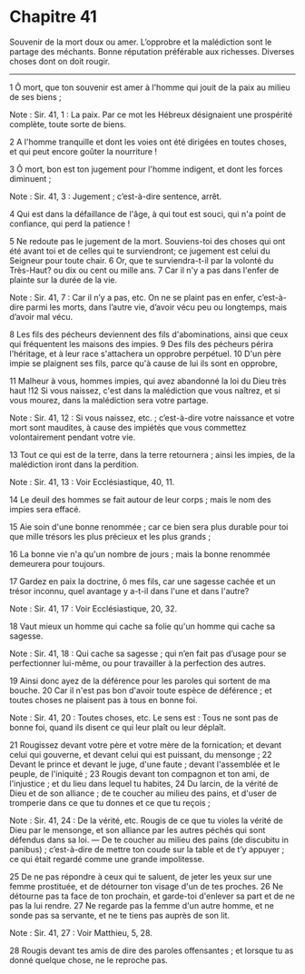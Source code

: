 # Chapitre 41

Souvenir de la mort doux ou amer.
L’opprobre et la malédiction sont le partage des méchants.
Bonne réputation préférable aux richesses.
Diverses choses dont on doit rougir.

***

1 Ô mort, que ton souvenir est amer à l'homme qui jouit de la paix au milieu de ses biens ;

<span class="bible-note">Note : </span> Sir. 41, 1 : La paix. Par ce mot les Hébreux désignaient une prospérité complète, toute sorte de biens.


2 A l'homme tranquille et dont les voies ont été dirigées en toutes choses, et qui peut encore goûter la nourriture !


3 Ô mort, bon est ton jugement pour l'homme indigent, et dont les forces diminuent ;

<span class="bible-note">Note : </span> Sir. 41, 3 : Jugement ; c’est-à-dire sentence, arrêt.

4 Qui est dans la défaillance de l'âge, à qui tout est souci, qui n'a point de confiance, qui perd la patience !


5 Ne redoute pas le jugement de la mort. Souviens-toi des choses qui ont été avant toi et de celles qui te surviendront; ce jugement est celui du Seigneur pour toute chair. 6 Or, que te surviendra-t-il par la volonté du Très-Haut? ou dix ou cent ou mille ans. 7 Car il n'y a pas dans l'enfer de plainte sur la durée de la vie.

<span class="bible-note">Note : </span> Sir. 41, 7 : Car il n’y a pas, etc. On ne se plaint pas en enfer, c’est-à-dire parmi les morts, dans l’autre vie, d’avoir vécu peu ou longtemps, mais d’avoir mal vécu.


8 Les fils des pécheurs deviennent des fils d'abominations, ainsi que ceux qui fréquentent les maisons des impies. 9 Des fils des pécheurs périra l'héritage, et à leur race s'attachera un opprobre perpétuel. 10 D'un père impie se plaignent ses fils, parce qu'à cause de lui ils sont en opprobre,


11 Malheur à vous, hommes impies, qui avez abandonné la loi du Dieu très haut !12 Si vous naissez, c'est dans la malédiction que vous naîtrez, et si vous mourez, dans la malédiction sera votre partage.

<span class="bible-note">Note : </span> Sir. 41, 12 : Si vous naissez, etc. ; c’est-à-dire votre naissance et votre mort sont maudites, à cause des impiétés que vous commettez volontairement pendant votre vie.

13 Tout ce qui est de la terre, dans la terre retournera ; ainsi les impies, de la malédiction iront dans la perdition.

<span class="bible-note">Note : </span> Sir. 41, 13 : Voir Ecclésiastique, 40, 11.


14 Le deuil des hommes se fait autour de leur corps ; mais le nom des impies sera effacé.


15 Aie soin d'une bonne renommée ; car ce bien sera plus durable pour toi que mille trésors les plus précieux et les plus grands ;


16 La bonne vie n'a qu'un nombre de jours ; mais la bonne renommée demeurera pour toujours.


17 Gardez en paix la doctrine, ô mes fils, car une sagesse cachée et un trésor inconnu, quel avantage y a-t-il dans l'une et dans l'autre?

<span class="bible-note">Note : </span> Sir. 41, 17 : Voir Ecclésiastique, 20, 32.

18 Vaut mieux un homme qui cache sa folie qu'un homme qui cache sa sagesse.

<span class="bible-note">Note : </span> Sir. 41, 18 : Qui cache sa sagesse ; qui n’en fait pas d’usage pour se perfectionner lui-même, ou pour travailler à la perfection des autres.

19 Ainsi donc ayez de la déférence pour les paroles qui sortent de ma bouche. 20 Car il n'est pas bon d'avoir toute espèce de déférence ; et toutes choses ne plaisent pas à tous en bonne foi.

<span class="bible-note">Note : </span> Sir. 41, 20 : Toutes choses, etc. Le sens est : Tous ne sont pas de bonne foi, quand ils disent ce qui leur plaît ou leur déplaît.

21 Rougissez devant votre père et votre mère de la fornication; et devant celui qui gouverne, et devant celui qui est puissant, du mensonge ; 22 Devant le prince et devant le juge, d'une faute ; devant l'assemblée et le peuple, de l'iniquité ; 23 Rougis devant ton compagnon et ton ami, de l'injustice ; et du lieu dans lequel tu habites, 24 Du larcin, de la vérité de Dieu et de son alliance ; de te coucher au milieu des pains, et d'user de tromperie dans ce que tu donnes et ce que tu reçois ;

<span class="bible-note">Note : </span> Sir. 41, 24 : De la vérité, etc. Rougis de ce que tu violes la vérité de Dieu par le mensonge, et son alliance par les autres péchés qui sont défendus dans sa loi. ― De te coucher au milieu des pains (de discubitu in panibus) ; c’est-à-dire de mettre ton coude sur la table et de t’y appuyer ; ce qui était regardé comme une grande impolitesse.

25 De ne pas répondre à ceux qui te saluent, de jeter les yeux sur une femme prostituée, et de détourner ton visage d'un de tes proches. 26 Ne détourne pas ta face de ton prochain, et garde-toi d'enlever sa part et de ne pas la lui rendre. 27 Ne regarde pas la femme d'un autre homme, et ne sonde pas sa servante, et ne te tiens pas auprès de son lit.

<span class="bible-note">Note : </span> Sir. 41, 27 : Voir Matthieu, 5, 28.

28 Rougis devant tes amis de dire des paroles offensantes ; et lorsque tu as donné quelque chose, ne le reproche pas.

